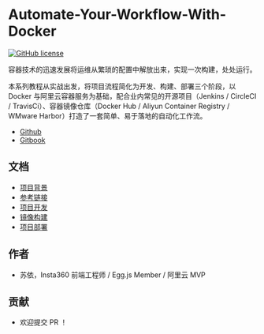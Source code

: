 # Automate-Your-Workflow-With-Docker

[![GitHub license](https://img.shields.io/badge/license-MIT-blue.svg)](https://github.com/thonatos/Automate-Your-Workflow-With-Docker/blob/master/LICENSE)

容器技术的迅速发展将运维从繁琐的配置中解放出来，实现一次构建，处处运行。

本系列教程从实战出发，将项目流程简化为开发、构建、部署三个阶段，以 Docker 与阿里云容器服务为基础，配合业内常见的开源项目（Jenkins / CircleCI / TravisCi）、容器镜像仓库（Docker Hub / Aliyun Container Registry / WMware Harbor）打造了一套简单、易于落地的自动化工作流。

* [Github](https://github.com/thonatos/Automate-Your-Workflow-With-Docker)
* [Gitbook](https://docker-workflow.implements.io/)

## 文档

* [项目背景](Background.md)
* [参考链接](Reference.md)
* [项目开发](Development.md)
* [镜像构建](Build.md)
* [项目部署](Deployment.md)

## 作者

* 苏依，Insta360 前端工程师 / Egg.js Member / 阿里云 MVP

## 贡献

* 欢迎提交 PR ！



